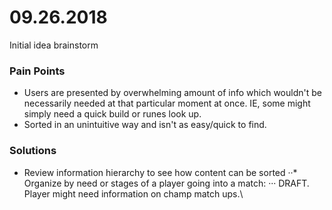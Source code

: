 # 09.26.2018

Initial idea brainstorm

### Pain Points

* Users are presented by overwhelming amount of info which wouldn't be necessarily needed at that particular moment at once. IE, some might simply need a quick build or runes look up.
* Sorted in an unintuitive way and isn't as easy/quick to find.

### Solutions

* Review information hierarchy to see how content can be sorted
··* Organize by need or stages of a player going into a match:
··· DRAFT. Player might need information on champ match ups.\
